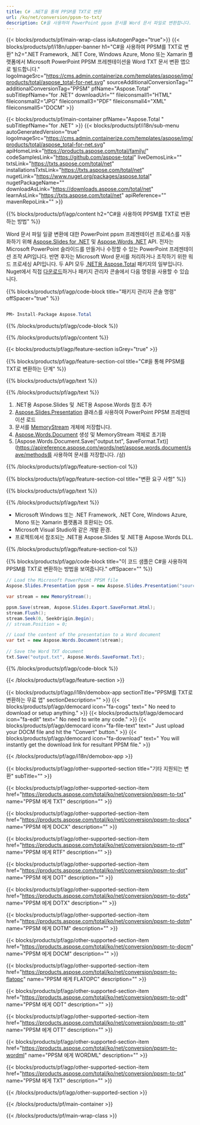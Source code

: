 ```yaml
---
title: C# .NET을 통해 PPSM를 TXT로 변환 
url: /ko/net/conversion/ppsm-to-txt/ 
description: C#을 사용하여 PowerPoint ppsm 문서를 Word 문서 파일로 변환합니다. ASP.NET 또는 기타 .NET 응용 프로그램 내에서 여러 파일을 변환합니다.
---
```


{{< blocks/products/pf/main-wrap-class isAutogenPage="true">}}
{{< blocks/products/pf/i18n/upper-banner h1="C#을 사용하여 PPSM를 TXT로 변환" h2=".NET Framework, .NET Core, Windows Azure, Mono 또는 Xamarin 플랫폼에서 Microsoft PowerPoint PPSM 프레젠테이션을 Word TXT 문서 변환 앱으로 빌드합니다." logoImageSrc="https://cms.admin.containerize.com/templates/aspose/img/products/total/aspose_total-for-net.svg" sourceAdditionalConversionTag="" additionalConversionTag="PPSM" pfName="Aspose.Total" subTitlepfName="for .NET" downloadUrl="" fileiconsmall1="HTML" fileiconsmall2="JPG" fileiconsmall3="PDF" fileiconsmall4="XML" fileiconsmall5="DOCM" >}}

{{< blocks/products/pf/main-container pfName="Aspose.Total " subTitlepfName="for .NET" >}}
{{< blocks/products/pf/i18n/sub-menu autoGeneratedVersion="true" logoImageSrc="https://cms.admin.containerize.com/templates/aspose/img/products/total/aspose_total-for-net.svg" apiHomeLink="https://products.aspose.com/total/family/" codeSamplesLink="https://github.com/aspose-total" liveDemosLink="" txtsLink="https://txts.aspose.com/total/net" installationsTxtsLink="https://txts.aspose.com/total/net" nugetLink="https://www.nuget.org/packages/aspose.total" nugetPackageName="" downloadAsLink="https://downloads.aspose.com/total/net" learnAsLink="https://txts.aspose.com/total/net" apiReference="" mavenRepoLink="" >}}

{{% blocks/products/pf/agp/content h2="C#을 사용하여 PPSM를 TXT로 변환하는 방법" %}}

Word 문서 파일 일괄 변환에 대한 PowerPoint ppsm 프레젠테이션 프로세스를 자동화하기 위해 [Aspose.Slides for .NET](https://products.aspose.com/slides/net) 및 [Aspose.Words .NET](https://products.aspose.com/words/net) API. 전자는 Microsoft PowerPoint 슬라이드를 만들거나 수정할 수 있는 PowerPoint 프레젠테이션 조작 API입니다. 반면 후자는 Microsoft Word 문서를 처리하거나 조작하기 위한 워드 프로세싱 API입니다. 두 API 모두 [.NET용 Aspose.Total](https://products.aspose.com/total/net) 패키지의 일부입니다. Nuget에서 직접 [다운로드](https://downloads.aspose.com/)하거나 패키지 관리자 콘솔에서 다음 명령을 사용할 수 있습니다.

{{% blocks/products/pf/agp/code-block title="패키지 관리자 콘솔 명령" offSpacer="true" %}}

```cs

PM> Install-Package Aspose.Total

```

{{% /blocks/products/pf/agp/code-block %}}

{{% /blocks/products/pf/agp/content %}}

{{< blocks/products/pf/agp/feature-section isGrey="true" >}}

{{% blocks/products/pf/agp/feature-section-col title="C#을 통해 PPSM를 TXT로 변환하는 단계" %}}

{{% blocks/products/pf/agp/text %}}

{{% /blocks/products/pf/agp/text %}}

1. .NET용 Aspose.Slides 및 .NET용 Aspose.Words 참조 추가
1. [Aspose.Slides.Presentation](https://apireference.aspose.com/slides/net/aspose.slides/presentation) 클래스를 사용하여 PowerPoint PPSM 프레젠테이션 로드
1. 문서를 [MemoryStream](https://txts.microsoft.com/en-us/dotnet/api/system.io.memorystream?view=net-5.0) 개체에 저장합니다.
1. [Aspose.Words.Document](https://apireference.aspose.com/words/net/aspose.words/document) 생성 및 MemoryStream 객체로 초기화
1. [Aspose.Words.Document.Save("output.txt", SaveFormat.Txt)](https://apireference.aspose.com/words/net/aspose.words.document/save/methods를 사용하여 문서를 저장합니다. /삼)

{{% /blocks/products/pf/agp/feature-section-col %}}

{{% blocks/products/pf/agp/feature-section-col title="변환 요구 사항" %}}

{{% blocks/products/pf/agp/text %}}

{{% /blocks/products/pf/agp/text %}}

- Microsoft Windows 또는 .NET Framework, .NET Core, Windows Azure, Mono 또는 Xamarin 플랫폼과 호환되는 OS.
- Microsoft Visual Studio와 같은 개발 환경.
- 프로젝트에서 참조되는 .NET용 Aspose.Slides 및 .NET용 Aspose.Words DLL.

{{% /blocks/products/pf/agp/feature-section-col %}}

{{% blocks/products/pf/agp/code-block title="이 코드 샘플은 C#을 사용하여 PPSM를 TXT로 변환하는 방법을 보여줍니다." offSpacer="" %}}

```cs
// Load the Microsoft PowerPoint PPSM file
Aspose.Slides.Presentation ppsm = new Aspose.Slides.Presentation("source.ppsm");

var stream = new MemoryStream();

ppsm.Save(stream, Aspose.Slides.Export.SaveFormat.Html);
stream.Flush();
stream.Seek(0, SeekOrigin.Begin);
// stream.Position = 0;

// Load the content of the presentation to a Word document
var txt = new Aspose.Words.Document(stream);
      
// Save the Word TXT document
txt.Save("output.txt", Aspose.Words.SaveFormat.Txt);

```

{{% /blocks/products/pf/agp/code-block %}}

{{< /blocks/products/pf/agp/feature-section >}}


<!-- aboutfile Starts -->

{{< blocks/products/pf/agp/i18n/demobox-app sectionTitle="PPSM를 TXT로 변환하는 무료 앱" sectionDescription="" >}}
        {{< blocks/products/pf/agp/democard icon="fa-cogs" text=" No need to download or setup anything." >}}
        {{< blocks/products/pf/agp/democard icon="fa-edit" text=" No need to write any code." >}}
        {{< blocks/products/pf/agp/democard icon="fa-file-text" text=" Just upload your DOCM file and hit the \"Convert\" button." >}}
        {{< blocks/products/pf/agp/democard icon="fa-download" text=" You will instantly get the download link for resultant PPSM file." >}}

{{< /blocks/products/pf/agp/i18n/demobox-app >}}

<!-- aboutfile Ends -->

{{< blocks/products/pf/agp/other-supported-section title="기타 지원되는 변환" subTitle="" >}}

{{< blocks/products/pf/agp/other-supported-section-item href="https://products.aspose.com/total/ko/net/conversion/ppsm-to-txt" name="PPSM 에게 TXT" description="" >}}

{{< blocks/products/pf/agp/other-supported-section-item href="https://products.aspose.com/total/ko/net/conversion/ppsm-to-docx" name="PPSM 에게 DOCX" description="" >}}

{{< blocks/products/pf/agp/other-supported-section-item href="https://products.aspose.com/total/ko/net/conversion/ppsm-to-rtf" name="PPSM 에게 RTF" description="" >}}

{{< blocks/products/pf/agp/other-supported-section-item href="https://products.aspose.com/total/ko/net/conversion/ppsm-to-dot" name="PPSM 에게 DOT" description="" >}}

{{< blocks/products/pf/agp/other-supported-section-item href="https://products.aspose.com/total/ko/net/conversion/ppsm-to-dotx" name="PPSM 에게 DOTX" description="" >}}

{{< blocks/products/pf/agp/other-supported-section-item href="https://products.aspose.com/total/ko/net/conversion/ppsm-to-dotm" name="PPSM 에게 DOTM" description="" >}}

{{< blocks/products/pf/agp/other-supported-section-item href="https://products.aspose.com/total/ko/net/conversion/ppsm-to-docm" name="PPSM 에게 DOCM" description="" >}}

{{< blocks/products/pf/agp/other-supported-section-item href="https://products.aspose.com/total/ko/net/conversion/ppsm-to-flatopc" name="PPSM 에게 FLATOPC" description="" >}}

{{< blocks/products/pf/agp/other-supported-section-item href="https://products.aspose.com/total/ko/net/conversion/ppsm-to-odt" name="PPSM 에게 ODT" description="" >}}

{{< blocks/products/pf/agp/other-supported-section-item href="https://products.aspose.com/total/ko/net/conversion/ppsm-to-ott" name="PPSM 에게 OTT" description="" >}}

{{< blocks/products/pf/agp/other-supported-section-item href="https://products.aspose.com/total/ko/net/conversion/ppsm-to-wordml" name="PPSM 에게 WORDML" description="" >}}

{{< blocks/products/pf/agp/other-supported-section-item href="https://products.aspose.com/total/ko/net/conversion/ppsm-to-txt" name="PPSM 에게 TXT" description="" >}}



{{< /blocks/products/pf/agp/other-supported-section >}}

{{< /blocks/products/pf/main-container >}}
    
{{< /blocks/products/pf/main-wrap-class >}}